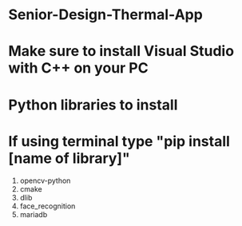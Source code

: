 # Senior-Design-Thermal-App
# Make sure to install Visual Studio with C++ on your PC
# Python libraries to install
# If using terminal type "pip install [name of library]"

1. opencv-python
2. cmake
3. dlib
4. face_recognition
5. mariadb

